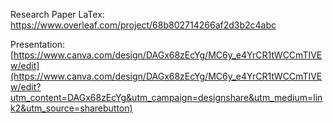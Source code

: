 Research Paper LaTex: https://www.overleaf.com/project/68b802714266af2d3b2c4abc

Presentation: [https://www.canva.com/design/DAGx68zEcYg/MC6y_e4YrCR1tWCCmTIVEw/edit](https://www.canva.com/design/DAGx68zEcYg/MC6y_e4YrCR1tWCCmTIVEw/edit?utm_content=DAGx68zEcYg&utm_campaign=designshare&utm_medium=link2&utm_source=sharebutton)
